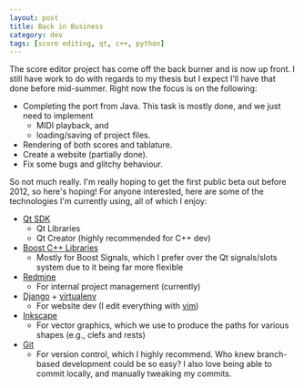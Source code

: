 ```yaml
---           
layout: post
title: Back in Business
category: dev
tags: [score editing, qt, c++, python]
---
```


The score editor project has come off the back burner and is now up front. I
still have work to do with regards to my thesis but I expect I'll have that
done before mid-summer. Right now the focus is on the following:

* Completing the port from Java. This task is mostly done, and we just need to
  implement
  * MIDI playback, and
  * loading/saving of project files.
* Rendering of both scores and tablature.
* Create a website (partially done).
* Fix some bugs and glitchy behaviour.

So not much really. I'm really hoping to get the first public beta out before
2012, so here's hoping! For anyone interested, here are some of the
technologies I'm currently using, all of which I enjoy:

* [Qt SDK](http://qt.nokia.com/)
  * Qt Libraries
  * Qt Creator (highly recommended for C++ dev)
* [Boost C++ Libraries](http://www.boost.org/)
  * Mostly for Boost Signals, which I prefer over the Qt signals/slots system
  	due to it being far more flexible
* [Redmine](http://www.redmine.org/)
  * For internal project management (currently)
* [Django](http://djangoproject.com/) +
  [virtualenv](http://pypi.python.org/pypi/virtualenv)
  * For website dev (I edit everything with [vim](http://www.vim.org/))
* [Inkscape](http://inkscape.org/)
  * For vector graphics, which we use to produce the paths for various shapes
  	(e.g., clefs and rests)
* [Git](http://git-scm.com/)
  * For version control, which I highly recommend. Who knew branch-based
  	development could be so easy? I also love being able to commit locally, and
  	manually tweaking my commits.
